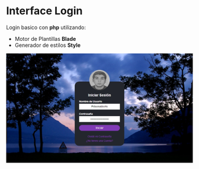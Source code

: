 # Interface Login

Login basico con **php** utilizando:

- Motor de Plantillas **Blade**
- Generador de estilos **Style**

![Capture Login](./docs/capture.jpg)